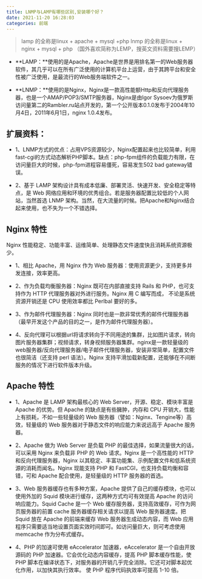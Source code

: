 ```yaml
---
title: LNMP与LAMP有哪些区别,安装哪个好？
date: 2021-11-20 16:28:03
categories: 前端
---
```


>lamp 的全称是linux + apache + mysql +php
lnmp 的全称是linux + nginx + mysql + php （国外喜欢简称为LEMP，搜英文资料需要搜LEMP）

- **LAMP：**使用的是Apache，Apache是世界是用排名第一的Web服务器软件，其几乎可以在所有广泛使用的计算机平台上运营，由于其跨平台和安全性被广泛使用，是最流行的Web服务端软件之一。

- **LNMP：**使用的是Nginx，Nginx是一款高性能额Http和反向代理服务器，也是一个AMAP/POP3/SMTP服务器，Nginx是由Igor Sysoev为俄罗斯访问量第二的Rambler.ru站点开发的，第一个公开版本0.1.0发布于2004年10月4日，2011年6月1日，nginx 1.0.4发布。

 

## 扩展资料：
- 1、LNMP方式的优点：占用VPS资源较少，Nginx配置起来也比较简单，利用fast-cgi的方式动态解析PHP脚本。缺点：php-fpm组件的负载能力有限，在访问量巨大的时候，php-fpm进程容易僵死，容易发生502 bad gateway错误。

- 2、基于 LAMP 架构设计具有成本低廉、部署灵活、快速开发、安全稳定等特点，是 Web 网络应用和环境的优秀组合。若是服务器配置比较低的个人网站，当然首选 LNMP 架构。当然，在大流量的时候。把Apache和Nginx结合起来使用，也不失为一个不错选择。

 

## Nginx 特性
Nginx 性能稳定、功能丰富、运维简单、处理静态文件速度快且消耗系统资源极少。

- 1、相比 Apache，用 Nginx 作为 Web 服务器：使用资源更少，支持更多并发连接，效率更高。

- 2、作为负载均衡服务器：Nginx 既可在内部直接支持 Rails 和 PHP，也可支持作为 HTTP 代理服务器对外进行服务。Nginx 用 C 编写而成， 不论是系统资源开销还是 CPU 使用效率都比 Perlbal 要好的多。

- 3、作为邮件代理服务器：Nginx 同时也是一款非常优秀的邮件代理服务器（最早开发这个产品的目的之一，是作为邮件代理服务器）。

- 4、反向代理可以根据url将请求转向于不同用途的集群，比如图片请求，转向图片服务器集群；视频请求，转身视频服务器集群。nginx是一款轻量级的web服务器/反向代理服务器/电子邮件代理服务器，安装非常简单，配置文件也很简洁（还支持 perl 语法）。Nginx 支持平滑加载新配置，还能够在不间断服务的情况下进行软件版本升级。

## Apache 特性
- 1、Apache 是 LAMP 架构最核心的 Web Server，开源、稳定、模块丰富是 Apache 的优势。但 Apache 的缺点是有些臃肿，内存和 CPU 开销大，性能上有损耗，不如一些轻量级的 Web 服务器（譬如：Nginx、Tengine等）高效，轻量级的 Web 服务器对于静态文件的响应能力来说远高于 Apache 服务器。

- 2、Apache 做为 Web Server 是负载 PHP 的最佳选择，如果流量很大的话，可以采用 Nginx 来负载非 PHP 的 Web 请求。Nginx 是一个高性能的 HTTP 和反向代理服务器，Nginx 以其稳定、丰富功能集、示例配置文件和低系统资源的消耗而闻名。Nginx 现能支持 PHP 和 FastCGI，也支持负载均衡和容错，可和 Apache 配合使用，是轻量级的 HTTP 服务器的首选。

- 3、Web 服务器缓存也有多种方案，Apache 提供了自己的缓存模块，也可以使用外加的 Squid 模块进行缓存，这两种方式均可有效提高 Apache 的访问响应能力。Squid Cache 是一个 Web 缓存服务器，支持高效缓存，可作为网页服务器的前置 cache 服务器缓存相关请求以提高 Web 服务器速度。把 Squid 放在 Apache 的前端来缓存 Web 服务器生成动态内容，而 Web 应用程序只需要适当地设置页面实效时间即可。如访问量巨大，则可考虑使用 memcache 作为分布式缓存。

- 4、PHP 的加速可使用 eAccelerator 加速器，eAccelerator 是一个自由开放源码的 PHP 加速器。它会优化动态内容缓存，提高 PHP 脚本缓存性能，使 PHP 脚本在编译状态下，对服务器的开销几乎完全消除。它还可对脚本起优化作用，以加快其执行效率。 使 PHP 程序代码执效率可提高 1-10 倍。